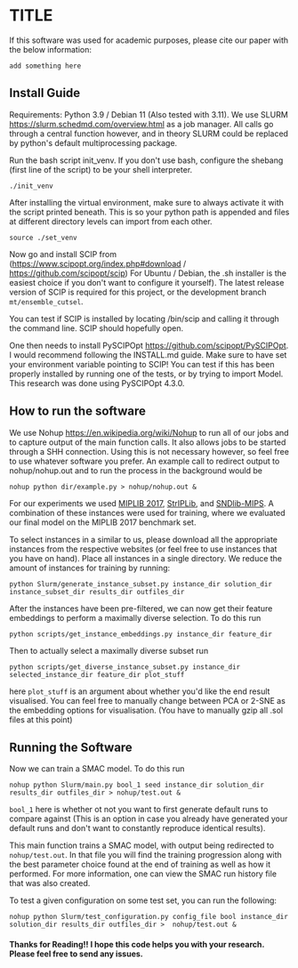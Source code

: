 # TITLE

If this software was used for academic purposes, please cite our paper with the below information:

`add something here`

## Install Guide
Requirements: Python 3.9 / Debian 11 (Also tested with 3.11).
We use SLURM https://slurm.schedmd.com/overview.html as a job manager. 
All calls go through a central function however, and in theory SLURM could be replaced by python's 
default multiprocessing package.

Run the bash script init_venv. If you don't use bash, configure the shebang (first line of the script) 
to be your shell interpreter.

`./init_venv`

After installing the virtual environment, make sure to always activate it with the script printed beneath. 
This is so your python path is appended and files at different directory levels can import from each other.

`source ./set_venv`

Now go and install SCIP from (https://www.scipopt.org/index.php#download / https://github.com/scipopt/scip)
For Ubuntu / Debian, the .sh installer is the easiest choice if you don't want to configure it yourself). 
The latest release version of SCIP is required for this project, or the development branch `mt/ensemble_cutsel`.

You can test if SCIP is installed by locating /bin/scip and calling it through the command line. 
SCIP should hopefully open.

One then needs to install PySCIPOpt https://github.com/scipopt/PySCIPOpt. 
I would recommend following the INSTALL.md guide. Make sure to have set your environment variable pointing to SCIP! 
You can test if this has been properly installed by running one of the tests, or by trying to import Model. 
This research was done using PySCIPOpt 4.3.0. 

## How to run the software
We use Nohup https://en.wikipedia.org/wiki/Nohup to run all of our jobs and to capture output 
of the main function calls. It also allows jobs to be started through a SHH connection. 
Using this is not necessary however, so feel free to use whatever software you prefer. 
An example call to redirect output to nohup/nohup.out and to run the process in the background would be

`nohup python dir/example.py > nohup/nohup.out &`

For our experiments we used [MIPLIB 2017](https://miplib.zib.de/), 
[StrIPLib](https://striplib.or.rwth-aachen.de/login/), and [SNDlib-MIPS](https://zenodo.org/record/8021237).
A combination of these instances were used for training, where we evaluated our final model on the MIPLIB 2017 
benchmark set.

To select instances in a similar to us, please download all the appropriate instances from the respective websites 
(or feel free to use instances that you have on hand). Place all instances in a single directory.
We reduce the amount of instances for training by running:

`python Slurm/generate_instance_subset.py instance_dir solution_dir instance_subset_dir results_dir outfiles_dir`

After the instances have been pre-filtered, we can now get their feature embeddings to perform a maximally diverse 
selection. To do this run

`python scripts/get_instance_embeddings.py instance_dir feature_dir`

Then to actually select a maximally diverse subset run

`python scripts/get_diverse_instance_subset.py instance_dir selected_instance_dir feature_dir plot_stuff`

here `plot_stuff` is an argument about whether you'd like the end result visualised. You can feel free to manually 
change between PCA or 2-SNE as the embedding options for visualisation. (You have to manually gzip all .sol files at 
this point)

## Running the Software

Now we can train a SMAC model. To do this run

`nohup python Slurm/main.py bool_1 seed instance_dir solution_dir results_dir outfiles_dir > nohup/test.out &`

`bool_1` here is whether ot not you want to first generate default runs to compare against (This is an option in 
case you already have generated your default runs and don't want to constantly reproduce identical results).

This main function trains a SMAC model, with output being redirected to `nohup/test.out`. In that file you will find 
the training progression along with the best parameter choice found at the end of training as well as how it 
performed. For more information, one can view the SMAC run history file that was also created. 

To test a given configuration on some test set, you can run the following:

`nohup python Slurm/test_configuration.py config_file bool instance_dir solution_dir results_dir outfiles_dir > 
nohup/test.out &`

#### Thanks for Reading!! I hope this code helps you with your research. Please feel free to send any issues.
